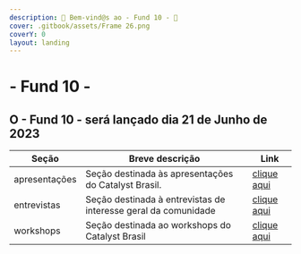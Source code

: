 ```yaml
---
description: 🚀 Bem-vind@s ao - Fund 10 - 🎉
cover: .gitbook/assets/Frame 26.png
coverY: 0
layout: landing
---
```


# - Fund 10 -

## **O - Fund 10 - será lançado dia 21 de Junho de 2023**

| Seção         | Breve descrição                                                | Link                                    |
| ------------- | -------------------------------------------------------------- | --------------------------------------- |
| apresentações | Seção destinada às apresentações do Catalyst Brasil.           | [clique aqui](fund-10-1/apresentacoes/) |
| entrevistas   | Seção destinada à entrevistas de interesse geral da comunidade | [clique aqui](fund-10-1/entrevistas/)   |
| workshops     | Seção destinada ao workshops do Catalyst Brasil                | [clique aqui](fund-10-1/workshops.md)   |
